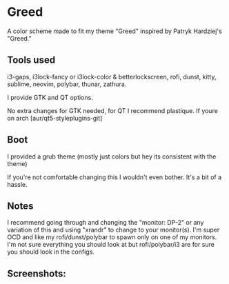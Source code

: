 Greed
===========================

A color scheme made to fit my theme "Greed" inspired by Patryk Hardziej's "Greed."


## Tools used
i3-gaps, i3lock-fancy or i3lock-color & betterlockscreen, rofi, dunst, kitty, sublime, neovim, polybar, thunar, zathura.

I provide GTK and QT options.

No extra changes for GTK needed, for QT I recommend plastique. If youre on arch [aur/qt5-styleplugins-git]

## Boot
I provided a grub theme (mostly just colors but hey its consistent with the theme)

If you're not comfortable changing this I wouldn't even bother. It's a bit of a hassle.

## Notes
I recommend going through and changing the "monitor: DP-2" or any variation of this and using "xrandr" to change to your monitor(s).
I'm super OCD and like my rofi/dunst/polybar to spawn only on one of my monitors. I'm not sure everything you should look at but rofi/polybar/i3 are for sure you should look in the configs.


## Screenshots:
